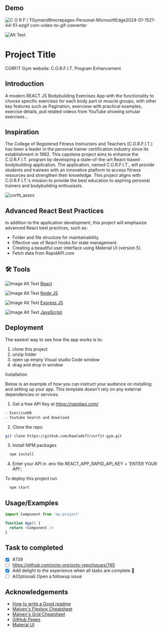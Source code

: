 
## Demo

![C O R F I TGymand9morepages-Personal-MicrosoftEdge2024-01-1521-44-51-ezgif com-video-to-gif-converter](https://github.com/RawCode77/corfit-gym/assets/124092089/21aa194b-aa8c-4085-863b-870ba799f7c8)

![Alt Text](C.O.R.F.I.TGymand9morepages-Personal-MicrosoftEdge2024-01-1521-44-51-ezgif.com-video-to-gif-converter.gif)
# Project Title

CORFIT Gym website: C.O.R.F.I.T. Program Enhancement

## Introduction

A modern REACT JS Bodybuilding Exercises App with the functionality to choose specific exercises for each body part or muscle groups, with other key features such as Pagination, exerciese with practical examples, exercise details, pull related videos from YouTube showing simular exercises...
## Inspiration
The College of Registered Fitness Instructors and Teachers (C.O.R.F.I.T.) has been a leader in the 
personal trainer certification industry since its establishment in 1982. This capstone project aims to 
enhance the C.O.R.F.I.T. program by developing a state-of-the-art React-based bodybuilding application. 
The application, named C.O.R.F.I.T., will provide students and trainees with an innovative platform to 
access fitness resources and strengthen their knowledge. This project aligns with C.O.R.F.I.T.'s mission to 
provide the best education to aspiring personal trainers and bodybuilding enthusiasts.


![corfit_assoc](https://github.com/RawCode77/corfit-gym/assets/124092089/a884e0b9-22df-44a6-80ed-17e067e3e632)

## Advanced React Best Practices


In addition to the application development, this project will emphasize advanced React best practices, such as:
* Folder and file structure for maintainability.
* Effective use of React hooks for state management.
* Creating a beautiful user interface using Material UI (version 5).
* Fetch data from RapidAPI.com


## 🛠 Tools


![Image Alt Text](https://encrypted-tbn0.gstatic.com/images?q=tbn:ANd9GcQa_x77yPK9Kj4Nx87mKoNKmB6jfjbccXz3vQ&usqp=CAU)
[React](https://react.dev/s)

![Image Alt Text](https://encrypted-tbn0.gstatic.com/images?q=tbn:ANd9GcS7o2A3b52ne59URpcyQgHT2bjG3YHb8OeeWg&usqp=CAU)
[Node JS](https://nodejs.org/docs/latest/api/)

![Image Alt Text](https://encrypted-tbn0.gstatic.com/images?q=tbn:ANd9GcTLYqGSn00Wk30ZDoTHIQP9I82JXyXBkIwgMw&usqp=CAU)
[Express  JS](https://expressjs.com/en/guide/routing.html)


![Image Alt Text](https://encrypted-tbn0.gstatic.com/images?q=tbn:ANd9GcTrGXKh8KwL-ZbJhQ5P2-vA8WYPkAvucKvQGw&usqp=CAU)
[JavaScript](https://www.w3schools.com/js/)




## Deployment

The easiest way to see how the app works is to:

1. clone this project
2. unzip folder
3. open up empty Visual studio Code window
4. drag and drop in window

Installation

Below is an example of how you can instruct your audience on installing and setting up your app. This template doesn't rely on any external dependencies or services.

1. Get a free API Key at https://rapidapi.com/

```bash
- ExerciseDB
- Youtube Search and Download
```

2. Clone the repo

```bash
git clone https://github.com/RawCode77/corfit-gym.git
```
3. Install NPM packages

```bash
  npm install
```
4. Enter your API in .env file
REACT_APP_RAPID_API_KEY = 'ENTER YOUR API';

To deploy this project run

```bash
  npm start
```


## Usage/Examples

```javascript
import Component from 'my-project'

function App() {
  return <Component />
}
```


## Task to completed

- [x] #739
- [ ] https://github.com/octo-org/octo-repo/issues/740
- [x] Add delight to the experience when all tasks are complete :tada:
- [ ] A\(Optional) Open a followup issue
## Acknowledgements

 - [How to write a Good readme](https://bulldogjob.com/news/449-how-to-write-a-good-readme-for-your-github-project)
 - [Malven's Flexbox Cheatsheet](https://flexbox.malven.co/)
 - [Malven's Grid Cheatsheet](https://grid.malven.co/)
 - [GitHub Pages](https://pages.github.com/)
 - [Material UI](https://mui.com/material-ui/)



